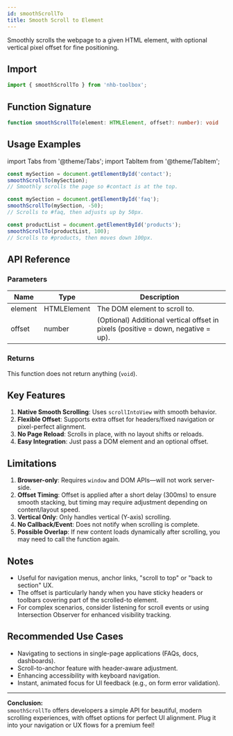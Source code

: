 ```yaml
---
id: smoothScrollTo
title: Smooth Scroll to Element
---
```


Smoothly scrolls the webpage to a given HTML element, with optional vertical pixel offset for fine positioning.

## Import

```typescript
import { smoothScrollTo } from 'nhb-toolbox';
```

## Function Signature

```typescript
function smoothScrollTo(element: HTMLElement, offset?: number): void
```

## Usage Examples

import Tabs from '@theme/Tabs';
import TabItem from '@theme/TabItem';

<Tabs>
<TabItem value="Basic" label="Basic">

```typescript
const mySection = document.getElementById('contact');
smoothScrollTo(mySection);
// Smoothly scrolls the page so #contact is at the top.
```

</TabItem>
<TabItem value="With Offset" label="With Offset">

```typescript
const mySection = document.getElementById('faq');
smoothScrollTo(mySection, -50);
// Scrolls to #faq, then adjusts up by 50px.
```

</TabItem>
<TabItem value="Scroll Down Extra" label="Positive Offset">

```typescript
const productList = document.getElementById('products');
smoothScrollTo(productList, 100);
// Scrolls to #products, then moves down 100px.
```

</TabItem>
</Tabs>

## API Reference

### Parameters

| Name    | Type         | Description                                                                           |
| ------- | ------------ | ------------------------------------------------------------------------------------- |
| element | HTMLElement  | The DOM element to scroll to.                                                         |
| offset  | number       | (Optional) Additional vertical offset in pixels (positive = down, negative = up).     |

### Returns

This function does not return anything (`void`).

## Key Features

1. **Native Smooth Scrolling**: Uses `scrollIntoView` with smooth behavior.
2. **Flexible Offset**: Supports extra offset for headers/fixed navigation or pixel-perfect alignment.
3. **No Page Reload**: Scrolls in place, with no layout shifts or reloads.
4. **Easy Integration**: Just pass a DOM element and an optional offset.

## Limitations

1. **Browser-only**: Requires `window` and DOM APIs—will not work server-side.
2. **Offset Timing**: Offset is applied after a short delay (300ms) to ensure smooth stacking, but timing may require adjustment depending on content/layout speed.
3. **Vertical Only**: Only handles vertical (Y-axis) scrolling.
4. **No Callback/Event**: Does not notify when scrolling is complete.
5. **Possible Overlap**: If new content loads dynamically after scrolling, you may need to call the function again.

## Notes

- Useful for navigation menus, anchor links, "scroll to top" or "back to section" UX.
- The offset is particularly handy when you have sticky headers or toolbars covering part of the scrolled-to element.
- For complex scenarios, consider listening for scroll events or using Intersection Observer for enhanced visibility tracking.

## Recommended Use Cases

- Navigating to sections in single-page applications (FAQs, docs, dashboards).
- Scroll-to-anchor feature with header-aware adjustment.
- Enhancing accessibility with keyboard navigation.
- Instant, animated focus for UI feedback (e.g., on form error validation).

---

**Conclusion:**  
`smoothScrollTo` offers developers a simple API for beautiful, modern scrolling experiences, with offset options for perfect UI alignment. Plug it into your navigation or UX flows for a premium feel!
